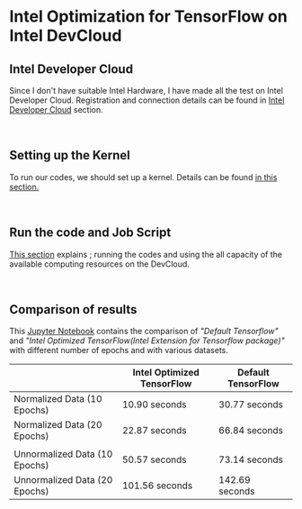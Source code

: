 # Intel Optimization for TensorFlow on Intel DevCloud


## Intel Developer Cloud
Since I don't have suitable Intel Hardware, I have made all the test on Intel Developer Cloud. Registration and connection details can be found in [Intel Developer Cloud](sections/devcloud.md) section.

</br>


## Setting up the Kernel

To run our codes, we should set up a kernel. Details can be found [in this section.](sections/kernel.md)

</br>


## Run the code and Job Script

[This section](sections/job.md) explains ; running the codes and using the all capacity of the available computing resources on the DevCloud.

</br>

## Comparison of results

This [Jupyter Notebook](Intel_Optimized_vs_Default_TensorFlow.ipynb) contains the comparison of _"Default Tensorflow"_ and _"Intel Optimized TensorFlow(Intel Extension for Tensorflow package)"_ with different number of epochs and with various datasets.

|                               | Intel Optimized TensorFlow | Default TensorFlow |
|-------------------------------|----------------------------|--------------------|
| Normalized Data (10 Epochs)   | 10.90 seconds              | 30.77 seconds      |
| Normalized Data (20 Epochs)   | 22.87 seconds              | 66.84 seconds      |
|                               |                            |                    |
| Unnormalized Data (10 Epochs) | 50.57 seconds              | 73.14 seconds      |
| Unnormalized Data (20 Epochs) | 101.56 seconds             | 142.69 seconds     |

